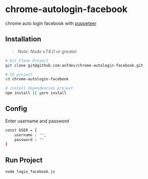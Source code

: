 # chrome-autologin-facebook
chrome auto login facebook with [puppeteer](https://github.com/GoogleChrome/puppeteer)

## Installation
> *Note: Node v7.6.0 or greater*

``` bash
# Git Clone Project
git clone git@github.com:aofdev/chrome-autologin-facebook.git

# CD project
cd chrome-autologin-facebook

# install dependencies project
npm install || yarn install

```

## Config
Enter username and password
``` bash
const USER = {
    username : "",
    password : ""
}
```


## Run Project

``` bash
node login_facebook.js

```

